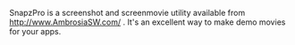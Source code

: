 SnapzPro is a screenshot and screenmovie utility available from http://www.AmbrosiaSW.com/ .  It's an excellent way to make demo movies for your apps.
